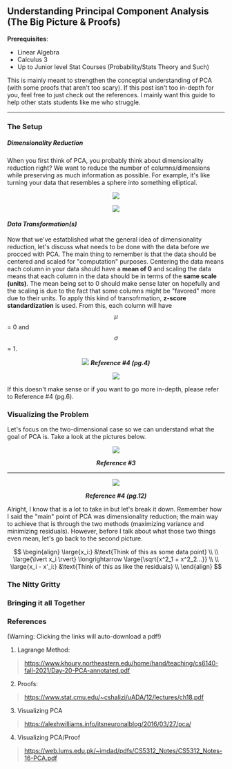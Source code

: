 ## Understanding Principal Component Analysis (The Big Picture & Proofs)

**Prerequisites**:
- Linear Algebra
- Calculus 3
- Up to Junior level Stat Courses (Probability/Stats Theory and Such)

This is mainly meant to strengthen the conceptial understanding of PCA (with some proofs that aren't too scary). If this post isn't too in-depth for you, feel free to just check out the references. I mainly want this guide to help other stats students like me who struggle. 

---

### The Setup

##### ***Dimensionality Reduction***

When you first think of PCA, you probably think about dimensionality reduction right? We want to reduce the number of columns/dimensions while preserving as much information as possible. 
For example, it's like turning your data that resembles a sphere into something elliptical.

<p align="center">

  <img src="https://github.com/user-attachments/assets/1fb2e58a-c830-47ae-b7a4-65fec60afac0">

</p>

<p align="center">

  <img src="https://github.com/user-attachments/assets/6aa956aa-4321-4889-8196-a2b499b63f7a">

</p>

#### ***Data Transformation(s)***
Now that we've estatblished what the general idea of dimensionality reduction, let's discuss what needs to be done with the data before we procced with PCA. The main thing to remember is that the data should be centered and scaled for "computation" purposes. Centering the data means each column in your data should have a **mean of 0** and scaling the data means that each column in the data should be in terms of the **same scale (units)**. The mean being set to 0 should make sense later on hopefully and the scaling is due to the fact that some columns might be "favored" more due to their units. To apply this kind of transofrmation, **z-score standardization** is used. From this, each column will have $$\mu$$ = 0 and $$\sigma$$ = 1.

<p align="center">

  <img src="https://github.com/user-attachments/assets/90b37e0e-9de3-4242-9174-e114432bbed0">
  <strong><i>Reference #4 (pg.4)</i></strong> 

</p>

<p align="center">

  <img src="https://github.com/user-attachments/assets/822e00c0-2ea5-4b97-a698-91a0495fcd86">


</p>

If this doesn't make sense or if you want to go more in-depth, please refer to Reference #4 (pg.6).


### Visualizing the Problem

Let's focus on the two-dimensional case so we can understand what the goal of PCA is. Take a look at the pictures below.

<p align="center">
  <img src="https://github.com/user-attachments/assets/946841ff-b164-449e-8d70-e4ac6a9a9b6d">
</p>

<p align="center">
<strong><i>Reference #3</i></strong>
</p>

---

<p align="center">
  <img src="https://github.com/user-attachments/assets/8fcabfc4-9df8-4df5-bb6a-541bf4610a88">
</p>

<p align="center">
<strong><i>Reference #4 (pg.12) </i></strong>
</p>

Alright, I know that is a lot to take in but let's break it down. Remember how I said the "main" point of PCA was dimensionality reduction; the main way to achieve that is through the two methods (maximizing variance and minimizing residuals). However, before I talk about what those two things even mean, let's go back to the second picture. 


  
<p align="center">

$$
\begin{align}
\large{x_i:} &\text{Think of this as some data point} \\
\\
\large{\lvert x_i \rvert} \longrightarrow \large{\sqrt{x^2_1 + x^2_2...}} \\
\\
\large{x_i - x'_i:} &\text{Think of this as like the residuals} \\
\end{align}
$$
</p>





### The Nitty Gritty




### Bringing it all Together









### References 
(Warning: Clicking the links will auto-download a pdf!)

1. Lagrange Method:
> https://www.khoury.northeastern.edu/home/hand/teaching/cs6140-fall-2021/Day-20-PCA-annotated.pdf

2. Proofs:
> https://www.stat.cmu.edu/~cshalizi/uADA/12/lectures/ch18.pdf

3. Visualizing PCA
> https://alexhwilliams.info/itsneuronalblog/2016/03/27/pca/

4. Visualizing PCA/Proof
> https://web.lums.edu.pk/~imdad/pdfs/CS5312_Notes/CS5312_Notes-16-PCA.pdf

